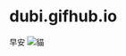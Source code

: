 # dubi.gifhub.io
早安
![貓](https://user-images.githubusercontent.com/112918682/196333595-ca4c9f4b-4567-4594-a4e8-686a2d5aeaed.jpg)
